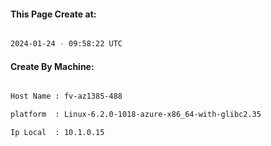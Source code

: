 
   
#### This Page Create at:

```bash

2024-01-24 - 09:58:22 UTC

```

#### Create By Machine:

```bash

Host Name : fv-az1385-488

platform  : Linux-6.2.0-1018-azure-x86_64-with-glibc2.35

Ip Local  : 10.1.0.15

```

